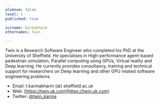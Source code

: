 ```yaml
---
alumnum: false
level: 1
published: true

surname: Karmakharm
othernames: Twin

---
```

<a name="twin"></a>

Twin is a Research Software Engineer who completed his PhD at the University of Sheffield. He specialises in High-performance agent-based pedestrian simulation, Parallel computing using GPUs, Virtual reality and Deep learning. He currently provides consultancy, training and technical support for researchers on Deep learning and other GPU related software engineering problems.

* Email: t.karmakharm (at) sheffield.ac.uk
* Web: [https://twin.uk.com](https://twin.uk.com)
* Twitter: [@twin_karma](https://twitter.com/twin_karma)
